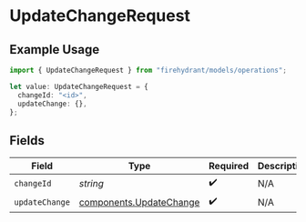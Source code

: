 # UpdateChangeRequest

## Example Usage

```typescript
import { UpdateChangeRequest } from "firehydrant/models/operations";

let value: UpdateChangeRequest = {
  changeId: "<id>",
  updateChange: {},
};
```

## Fields

| Field                                                              | Type                                                               | Required                                                           | Description                                                        |
| ------------------------------------------------------------------ | ------------------------------------------------------------------ | ------------------------------------------------------------------ | ------------------------------------------------------------------ |
| `changeId`                                                         | *string*                                                           | :heavy_check_mark:                                                 | N/A                                                                |
| `updateChange`                                                     | [components.UpdateChange](../../models/components/updatechange.md) | :heavy_check_mark:                                                 | N/A                                                                |